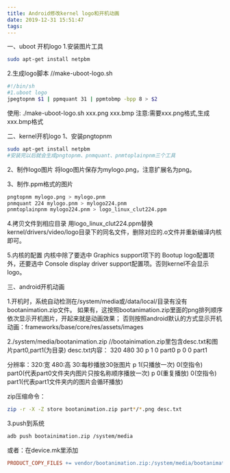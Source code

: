 ```yaml
---
title: Android修改kernel logo和开机动画
date: 2019-12-31 15:51:47
tags:
---
```

一、uboot 开机logo
1.安装图片工具

``` bash
sudo apt-get install netpbm
```

2.生成logo脚本
//make-uboot-logo.sh

``` bash
#!/bin/sh
#1.uboot logo
jpegtopnm $1 | ppmquant 31 | ppmtobmp -bpp 8 > $2
```

使用: ./make-uboot-logo.sh xxx.png xxx.bmp
注意:需要xxx.png格式,生成xxx.bmp格式

二、kernel开机logo
1、安装pngtopnm

``` bash
sudo apt-get install netpbm
#安装完以后就会生成pngtopnm、pnmquant、pnmtoplainpnm三个工具
```

2、制作logo图片
将logo图片保存为mylogo.png，注意扩展名为png。

3、制作.ppm格式的图片

``` bash
pngtopnm mylogo.png > mylogo.pnm
pnmquant 224 mylogo.pnm > mylogo224.pnm
pnmtoplainpnm mylogo224.pnm > logo_linux_clut224.ppm
```

4.拷贝文件到相应目录
用logo_linux_clut224.ppm替换kernel/drivers/video/logo目录下的同名文件，删除对应的.o文件并重新编译内核即可。

5.内核的配置
内核中除了要选中 Graphics support项下的 Bootup logo配置项外，还要选中 Console display driver support配置项。否则kernel不会显示logo。

三、android开机动画

1.开机时，系统自动检测在/system/media或/data/local/目录有没有bootanimation.zip文件。
  如果有，这按照bootanimation.zip里面的png排列顺序依次显示开机图片，开起来就是动画效果；
  否则按照android默认的方式显示开机动画：frameworks/base/core/res/assets/images

2./system/media/bootanimation.zip //bootainimation.zip里包含desc.txt和图片part0,part1(为目录)
desc.txt内容：
320 480 30
p 1 0 part0
p 0 0 part1

分辨率：320:宽 480:高 30:每秒播放30张图片
p 1(只播放一次) 0(空指令) part0(代表part0文件夹内图片只按名称顺序播放一次)
p 0(重复播放)  0(空指令)  part1(代表part1文件夹内的图片会循环播放)

zip压缩命令：

``` bash
zip -r -X -Z store bootanimation.zip part*/*.png desc.txt
```

3.push到系统

``` bash
adb push bootainimation.zip /system/media
```

或者：在device.mk里添加

``` Makefile
PRODUCT_COPY_FILES += vendor/bootanimation.zip:/system/media/bootanimation.zip
```
